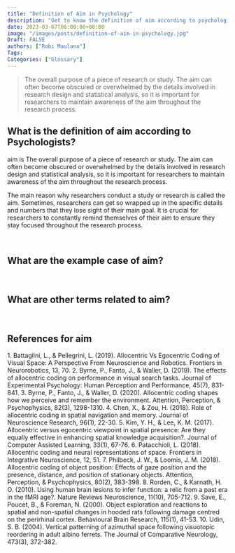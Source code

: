 ```yaml
---
title: "Definition of Aim in Psychology"
description: "Get to know the definition of aim according to psychologists."
date: 2023-03-07T06:00:00+00:00
image: "/images/posts/definition-of-aim-in-psychology.jpg"
Draft: FALSE
authors: ["Robi Maulana"]
Tags: 
Categories: ["Glossary"]
---
```






> The overall purpose of a piece of research or study. The aim can often become obscured or overwhelmed by the details involved in research design and statistical analysis, so it is important for researchers to maintain awareness of the aim throughout the research process.

## What is the definition of aim according to Psychologists?

aim is The overall purpose of a piece of research or study. The aim can often become obscured or overwhelmed by the details involved in research design and statistical analysis, so it is important for researchers to maintain awareness of the aim throughout the research process.

The main reason why researchers conduct a study or research is called the aim. Sometimes, researchers can get so wrapped up in the specific details and numbers that they lose sight of their main goal. It is crucial for researchers to constantly remind themselves of their aim to ensure they stay focused throughout the research process.

 

## What are the example case of aim?

 

## What are other terms related to aim?

 

## References for aim

1\. Battaglini, L., & Pellegrini, L. (2019). Allocentric Vs Egocentric Coding of Visual Space: A Perspective From Neuroscience and Robotics. Frontiers in Neurorobotics, 13, 70. 2. Byrne, P., Fanto, J., & Waller, D. (2019). The effects of allocentric coding on performance in visual search tasks. Journal of Experimental Psychology: Human Perception and Performance, 45(7), 831-841. 3. Byrne, P., Fanto, J., & Waller, D. (2020). Allocentric coding shapes how we perceive and remember the environment. Attention, Perception, & Psychophysics, 82(3), 1298-1310. 4. Chen, X., & Zou, H. (2018). Role of allocentric coding in spatial navigation and memory. Journal of Neuroscience Research, 96(1), 22-30. 5. Kim, Y. H., & Lee, K. M. (2017). Allocentric versus egocentric viewpoint in spatial presence: Are they equally effective in enhancing spatial knowledge acquisition?. Journal of Computer Assisted Learning, 33(1), 67-76. 6. Patacchioli, L. (2018). Allocentric coding and neural representations of space. Frontiers in Integrative Neuroscience, 12, 51. 7. Philbeck, J. W., & Loomis, J. M. (2018). Allocentric coding of object position: Effects of gaze position and the presence, distance, and position of stationary objects. Attention, Perception, & Psychophysics, 80(2), 383-398. 8. Rorden, C., & Karnath, H. O. (2010). Using human brain lesions to infer function: a relic from a past era in the fMRI age?. Nature Reviews Neuroscience, 11(10), 705-712. 9. Save, E., Poucet, B., & Foreman, N. (2000). Object exploration and reactions to spatial and non-spatial changes in hooded rats following damage centred on the perirhinal cortex. Behavioural Brain Research, 115(1), 41-53. 10. Udin, S. B. (2004). Vertical patterning of azimuthal space following visuotopic reordering in adult albino ferrets. The Journal of Comparative Neurology, 473(3), 372-382.
